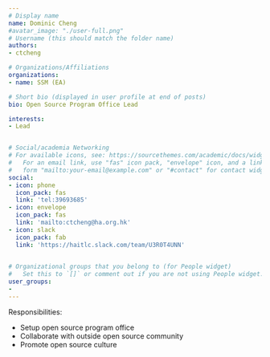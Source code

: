 ```yaml
---
# Display name
name: Dominic Cheng
#avatar_image: "./user-full.png"
# Username (this should match the folder name)
authors:
- ctcheng

# Organizations/Affiliations
organizations:
- name: SSM (EA)

# Short bio (displayed in user profile at end of posts)
bio: Open Source Program Office Lead

interests:
- Lead


# Social/academia Networking
# For available icons, see: https://sourcethemes.com/academic/docs/widgets/#icons
#   For an email link, use "fas" icon pack, "envelope" icon, and a link in the
#   form "mailto:your-email@example.com" or "#contact" for contact widget.
social:
- icon: phone
  icon_pack: fas
  link: 'tel:39693685'
- icon: envelope
  icon_pack: fas
  link: 'mailto:ctcheng@ha.org.hk'
- icon: slack
  icon_pack: fab
  link: 'https://haitlc.slack.com/team/U3R0T4UNN'

 
# Organizational groups that you belong to (for People widget)
#   Set this to `[]` or comment out if you are not using People widget.  
user_groups:
-
---
```


Responsibilities:

- Setup open source program office
- Collaborate with outside open source community
- Promote open source culture